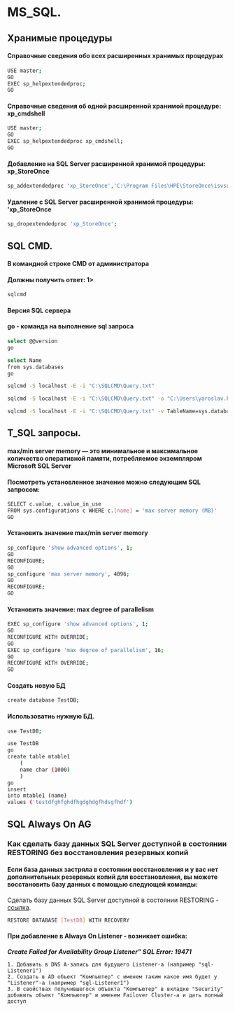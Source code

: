 # MS_SQL.

## Хранимые процедуры

#### Справочные сведения обо всех расширенных хранимых процедурах
```bash
USE master;  
GO  
EXEC sp_helpextendedproc;  
GO
```

#### Справочные сведения об одной расширенной хранимой процедуре: xp_cmdshell
```bash
USE master;  
GO  
EXEC sp_helpextendedproc xp_cmdshell;  
GO
```

#### Добавление на SQL Server расширенной хранимой процедуры: xp_StoreOnce

```bash
sp_addextendedproc 'xp_StoreOnce','C:\Program Files\HPE\StoreOnce\isvsupport\sql\bin\XP_HPStoreOnceForMSSQL.dll'
```

#### Удаление с SQL Server расширенной хранимой процедуры: 'xp_StoreOnce

```bash
sp_dropextendedproc 'xp_StoreOnce';
```

## SQL CMD.
#### В командной строке CMD от администратора
#### Должны получить ответ: 1>

```bash
sqlcmd
```


#### Версия SQL сервера
#### go - команда на выполнение sql запроса
```bash
select @@version
go
```


```bash
select Name
from sys.databases
go
```

```bash
sqlcmd -S localhost -E -i "C:\SQLCMD\Query.txt"

sqlcmd -S localhost -E -i "C:\SQLCMD\Query.txt" -o "C:\Users\yaroslav.klochkov\Desktop\SQLCMD\rezult.txt"

sqlcmd -S localhost -E -i "C:\SQLCMD\Query.txt" -v TableName=sys.databases ColumnName=Name -o "C:\Users\yaroslav.klochkov\Desktop\SQLCMD\rezult.txt"
```

## T_SQL запросы.

#### max/min server memory — это минимальное и максимальное количество оперативной памяти, потребляемое экземпляром Microsoft SQL Server
#### Посмотреть установленное значение можно следующим SQL запросом:

```bash
SELECT c.value, c.value_in_use
FROM sys.configurations c WHERE c.[name] = 'max server memory (MB)'
GO
```
#### Установить значение max/min server memory

```bash
sp_configure 'show advanced options', 1;
GO
RECONFIGURE;
GO
sp_configure 'max server memory', 4096;
GO
RECONFIGURE;
GO
```

#### Установить значение: max degree of parallelism

```bash
EXEC sp_configure 'show advanced options', 1;
GO
RECONFIGURE WITH OVERRIDE;
GO
EXEC sp_configure 'max degree of parallelism', 16;
GO
RECONFIGURE WITH OVERRIDE;
GO
```


#### Создать новую БД 

```bash
create database TestDB;
```

#### Использоватиь нужную БД. 

```bash
use TestDB;
```

```bash
use TestDB
go
create table mtable1
	(
	name char (1000)
	)
go
insert
into mtable1 (name)
values ('testdfghfghdfhgdghdgfhdsgfhdf')
```
## SQL Always On AG 

### Как сделать базу данных SQL Server доступной в состоянии RESTORING без восстановления резервных копий
#### Если база данных застряла в состоянии восстановления и у вас нет дополнительных резервных копий для восстановления, вы можете восстановить базу данных с помощью следующей команды:
Сделать базу данных SQL Server доступной в состоянии RESTORING - [ссылка](https://blog.it-kb.ru/2021/10/14/sql-server-database-stuck-in-restoring-state/#more-23442).


```bash
RESTORE DATABASE [TestDB] WITH RECOVERY
```

#### При добавление в Always On Listener - возникает ошибка:

_**Create Failed for Availability Group Listener" SQL Error: 19471**_

```
1. Добавить в DNS A-запись для будущего Listener-a (например "sql-Listener1")
2. Создать в AD объект "Компьютер" с именем таким какое имя будет у "Listener"-a (например "sql-Listener1")
3. В свойствах получившегося объекта "Компьютер" в вкладке "Security" добавить объект "Компьютер" и именем Failover Cluster-a и дать полный доступ
```
